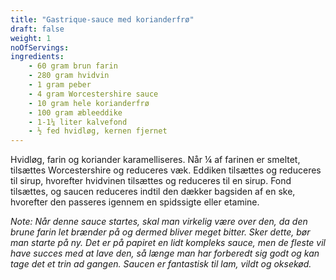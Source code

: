 ```yaml
---
title: "Gastrique-sauce med korianderfrø"
draft: false
weight: 1
noOfServings: 
ingredients:
	- 60 gram brun farin
	- 280 gram hvidvin
	- 1 gram peber
	- 4 gram Worcestershire sauce
	- 10 gram hele korianderfrø
	- 100 gram æbleeddike
	- 1-1¼ liter kalvefond
	- ½ fed hvidløg, kernen fjernet
---
```


Hvidløg, farin og koriander karamelliseres. Når ¼ af farinen er smeltet,
tilsættes Worcestershire og reduceres væk. Eddiken tilsættes og
reduceres til sirup, hvorefter hvidvinen tilsættes og reduceres til en
sirup. Fond tilsættes, og saucen reduceres indtil den dækker bagsiden af
en ske, hvorefter den passeres igennem en spidssigte eller etamine.

*Note: Når denne sauce startes, skal man virkelig være over den, da den
brune farin let brænder på og dermed bliver meget bitter. Sker dette,
bør man starte på ny. Det er på papiret en lidt kompleks sauce, men de
fleste vil have succes med at lave den, så længe man har forberedt sig
godt og kan tage det et trin ad gangen. Saucen er fantastisk til lam,
vildt og oksekød.*

